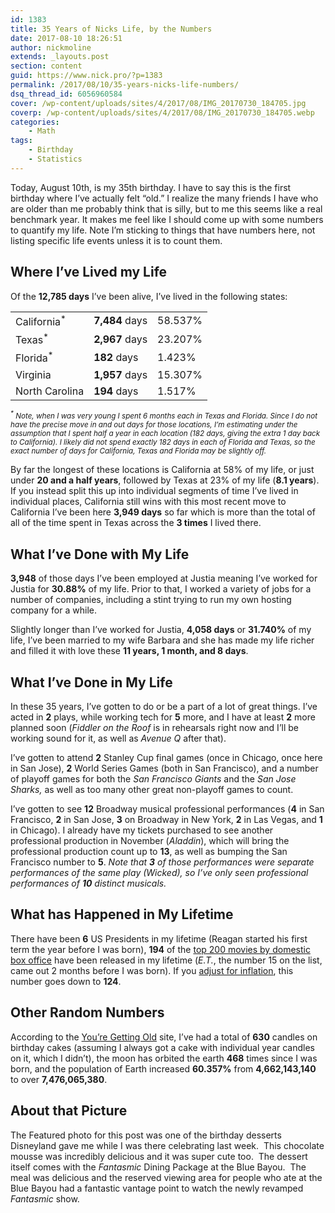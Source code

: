 ```yaml
---
id: 1383
title: 35 Years of Nicks Life, by the Numbers
date: 2017-08-10 18:26:51
author: nickmoline
extends: _layouts.post
section: content
guid: https://www.nick.pro/?p=1383
permalink: /2017/08/10/35-years-nicks-life-numbers/
dsq_thread_id: 6056960584
cover: /wp-content/uploads/sites/4/2017/08/IMG_20170730_184705.jpg
coverp: /wp-content/uploads/sites/4/2017/08/IMG_20170730_184705.webp
categories:
    - Math
tags:
    - Birthday
    - Statistics
---
```

Today, August 10th, is my 35th birthday.  I have to say this is the first birthday where I&#8217;ve actually felt &#8220;old.&#8221;  I realize the many friends I have who are older than me probably think that is silly, but to me this seems like a real benchmark year.  It makes me feel like I should come up with some numbers to quantify my life.  Note I&#8217;m sticking to things that have numbers here, not listing specific life events unless it is to count them.

<!--more-->

## Where I&#8217;ve Lived my Life

Of the **12,785 days** I&#8217;ve been alive, I&#8217;ve lived in the following states:

<table class="wp-block-table">
    <tr>
        <td>California<sup>*</sup></td>
        <td><strong>7,484</strong> days</td>
        <td>58.537%</td>
    </tr>
    <tr>
        <td>Texas<sup>*</sup></td>
        <td><strong>2,967</strong> days</td>
        <td>23.207%</td>
    </tr>
    <tr>
        <td>Florida<sup>*</sup></td>
        <td><strong>182</strong> days</td>
        <td>1.423%</td>
    </tr>
    <tr>
        <td>Virginia</td>
        <td><strong>1,957</strong> days</td>
        <td>15.307%</td>
    </tr>
    <tr>
        <td>North Carolina</td>
        <td><strong>194</strong> days</td>
        <td>1.517%</td>
    </tr>
</table>

<amp-img src="{{ $page->baseUrl }}/wp-content/uploads/sites/4/2017/08/nickslifebystate-e1502403863541.webp" alt="My Life by State"  width="546" height="362" layout="responsive" lightbox>
    <amp-img fallback src="{{ $page->baseUrl }}/wp-content/uploads/sites/4/2017/08/nickslifebystate-e1502403863541.png" alt="My Life by State"  width="546" height="362" layout="responsive" lightbox></amp-img>
</amp-img>

<small><em><sup>*</sup> Note, when I was very young I spent 6 months each in Texas and Florida.  Since I do not have the precise move in and out days for those locations, I&#8217;m estimating under the assumption that I spent half a year in each location (182 days, giving the extra 1 day back to California).  I likely did not spend exactly 182 days in each of Florida and Texas, so the exact number of days for California, Texas and Florida may be slightly off.</em></small>

By far the longest of these locations is California at 58% of my life, or just under **20 and a half years**, followed by Texas at 23% of my life (**8.1 years**).  If you instead split this up into individual segments of time I&#8217;ve lived in individual places, California still wins with this most recent move to California I&#8217;ve been here **3,949 days** so far which is more than the total of all of the time spent in Texas across the **3 times** I lived there.

## What I&#8217;ve Done **with** My Life

**3,948** of those days I&#8217;ve been employed at Justia meaning I&#8217;ve worked for Justia for **30.88%** of my life.  Prior to that, I worked a variety of jobs for a number of companies, including a stint trying to run my own hosting company for a while.

Slightly longer than I&#8217;ve worked for Justia, **4,058 days** or **31.740%** of my life, I&#8217;ve been married to my wife Barbara and she has made my life richer and filled it with love these **11 years, 1 month, and 8 days**.

## What I&#8217;ve Done **in** My Life

In these 35 years, I&#8217;ve gotten to do or be a part of a lot of great things.  I&#8217;ve acted in **2** plays, while working tech for **5** more, and I have at least **2** more planned soon (_Fiddler on the Roof_ is in rehearsals right now and I&#8217;ll be working sound for it, as well as _Avenue Q_ after that).

I&#8217;ve gotten to attend **2** Stanley Cup final games (once in Chicago, once here in San Jose), **2** World Series Games (both in San Francisco), and a number of playoff games for both the _San Francisco Giants_ and the _San Jose Sharks,_ as well as too many other great non-playoff games to count.

I&#8217;ve gotten to see **12** Broadway musical professional performances (**4** in San Francisco, **2** in San Jose, **3** on Broadway in New York, **2** in Las Vegas, and **1** in Chicago).  I already have my tickets purchased to see another professional production in November (_Aladdin_), which will bring the professional production count up to **13**, as well as bumping the San Francisco number to **5**.  _Note that **3** of those performances were separate performances of the same play (Wicked), so I&#8217;ve only seen professional performances of **10** distinct musicals._

## What has Happened in My Lifetime

There have been **6** US Presidents in my lifetime (Reagan started his first term the year before I was born), **194** of the [top 200 movies by domestic box office](http://www.boxofficemojo.com/alltime/domestic.htm) have been released in my lifetime (_E.T._, the number 15 on the list, came out 2 months before I was born).  If you [adjust for inflation](http://www.boxofficemojo.com/alltime/adjusted.htm), this number goes down to **124**.

## Other Random Numbers

According to the [You&#8217;re Getting Old](http://you.regettingold.com/10/08/1982/Tmljaw/) site, I&#8217;ve had a total of **630** candles on birthday cakes (assuming I always got a cake with individual year candles on it, which I didn&#8217;t), the moon has orbited the earth **468** times since I was born, and the population of Earth increased **60.357%** from **4,662,143,140** to over **7,476,065,380**.

## About that Picture

<amp-img src="{{ $page->baseUrl }}/wp-content/uploads/sites/4/2017/08/IMG_20170730_184705.webp" alt="Nick's Birthday Dessert from my recent trip to Disneyland"  width="4048" height="3036" layout="responsive" lightbox>
    <amp-img fallback src="{{ $page->baseUrl }}/wp-content/uploads/sites/4/2017/08/IMG_20170730_184705.jpg" alt="Nick's Birthday Dessert from my recent trip to Disneyland"  width="4048" height="3036" layout="responsive" lightbox></amp-img>
</amp-img>

The Featured photo for this post was one of the birthday desserts Disneyland gave me while I was there celebrating last week.  This chocolate mousse was incredibly delicious and it was super cute too.  The dessert itself comes with the _Fantasmic_ Dining Package at the Blue Bayou.  The meal was delicious and the reserved viewing area for people who ate at the Blue Bayou had a fantastic vantage point to watch the newly revamped _Fantasmic_ show.

<amp-img src="{{ $page->baseUrl }}/wp-content/uploads/sites/4/2017/08/IMG_20170730_205939.webp" alt="Our view for Fantasmic"  width="4048" height="3036" layout="responsive" lightbox>
    <amp-img fallback src="{{ $page->baseUrl }}/wp-content/uploads/sites/4/2017/08/IMG_20170730_205939.jpg" alt="Our view for Fantasmic"  width="4048" height="3036" layout="responsive" lightbox></amp-img>
</amp-img>

